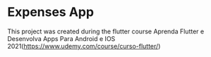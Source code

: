 # Expenses App 

This project was created during the flutter course Aprenda Flutter e Desenvolva Apps Para Android e IOS 2021(https://www.udemy.com/course/curso-flutter/)
